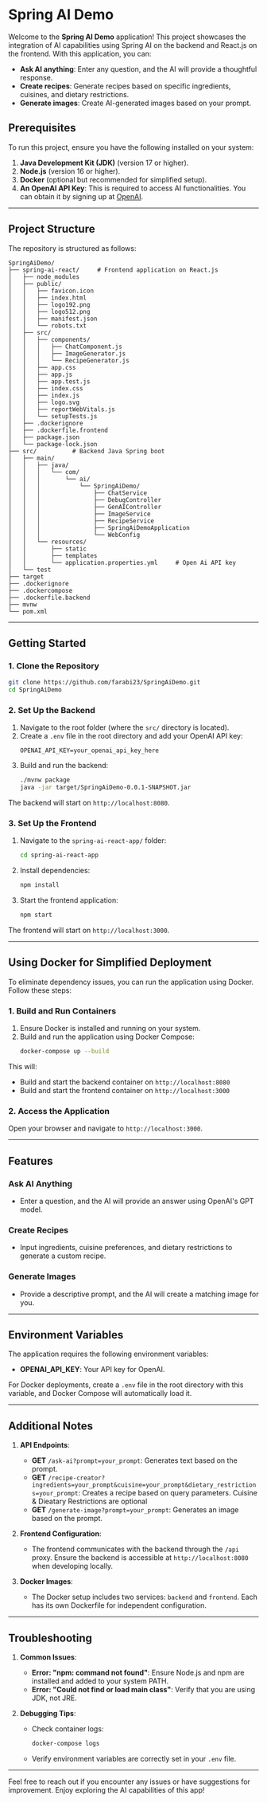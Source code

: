 # Spring AI Demo

Welcome to the **Spring AI Demo** application! This project showcases the integration of AI capabilities using Spring AI on the backend and React.js on the frontend. With this application, you can:

- **Ask AI anything**: Enter any question, and the AI will provide a thoughtful response.
- **Create recipes**: Generate recipes based on specific ingredients, cuisines, and dietary restrictions.
- **Generate images**: Create AI-generated images based on your prompt.

## Prerequisites

To run this project, ensure you have the following installed on your system:

1. **Java Development Kit (JDK)** (version 17 or higher).
2. **Node.js** (version 16 or higher).
3. **Docker** (optional but recommended for simplified setup).
4. **An OpenAI API Key**: This is required to access AI functionalities. You can obtain it by signing up at [OpenAI](https://platform.openai.com/signup/).

---

## Project Structure

The repository is structured as follows:

```
SpringAiDemo/
├── spring-ai-react/     # Frontend application on React.js
│   ├── node_modules
│   ├── public/
│   │   ├── favicon.icon
│   │   ├── index.html
│   │   ├── logo192.png
│   │   ├── logo512.png
│   │   ├── manifest.json
│   │   └── robots.txt
│   ├── src/
│   │   ├── components/
│   │   │   ├── ChatComponent.js
│   │   │   ├── ImageGenerator.js
│   │   │   └── RecipeGenerator.js
│   │   ├── app.css
│   │   ├── app.js
│   │   ├── app.test.js
│   │   ├── index.css
│   │   ├── index.js
│   │   ├── logo.svg
│   │   ├── reportWebVitals.js
│   │   └── setupTests.js
│   ├── .dockerignore
│   ├── .dockerfile.frontend
│   ├── package.json
│   └── package-lock.json
├── src/          # Backend Java Spring boot
│   ├── main/
│   │   ├── java/
│   │   │   └── com/
│   │   │       └── ai/
│   │   │           └── SpringAiDemo/
│   │   │               ├── ChatService
│   │   │               ├── DebugController
│   │   │               ├── GenAIController
│   │   │               ├── ImageService
│   │   │               ├── RecipeService
│   │   │               ├── SpringAiDemoApplication
│   │   │               └── WebConfig
│   │   └── resources/
│   │       ├── static
│   │       ├── templates
│   │       └── application.properties.yml     # Open Ai API key
│   └── test
├── target
├── .dockerignore
├── .dockercompose
├── .dockerfile.backend
├── mvnw
└── pom.xml
```

---

## Getting Started

### 1. Clone the Repository

```bash
git clone https://github.com/farabi23/SpringAiDemo.git
cd SpringAiDemo
```

### 2. Set Up the Backend

1. Navigate to the root folder (where the `src/` directory is located).
2. Create a `.env` file in the root directory and add your OpenAI API key:
   ```env
   OPENAI_API_KEY=your_openai_api_key_here
   ```
3. Build and run the backend:
   ```bash
   ./mvnw package
   java -jar target/SpringAiDemo-0.0.1-SNAPSHOT.jar
   ```

The backend will start on `http://localhost:8080`.

### 3. Set Up the Frontend

1. Navigate to the `spring-ai-react-app/` folder:
   ```bash
   cd spring-ai-react-app
   ```
2. Install dependencies:
   ```bash
   npm install
   ```
3. Start the frontend application:
   ```bash
   npm start
   ```

The frontend will start on `http://localhost:3000`.

---

## Using Docker for Simplified Deployment

To eliminate dependency issues, you can run the application using Docker. Follow these steps:

### 1. Build and Run Containers

1. Ensure Docker is installed and running on your system.
2. Build and run the application using Docker Compose:
   ```bash
   docker-compose up --build
   ```

This will:
- Build and start the backend container on `http://localhost:8080`
- Build and start the frontend container on `http://localhost:3000`

### 2. Access the Application

Open your browser and navigate to `http://localhost:3000`.

---

## Features

### **Ask AI Anything**
- Enter a question, and the AI will provide an answer using OpenAI's GPT model.

### **Create Recipes**
- Input ingredients, cuisine preferences, and dietary restrictions to generate a custom recipe.

### **Generate Images**
- Provide a descriptive prompt, and the AI will create a matching image for you.

---

## Environment Variables

The application requires the following environment variables:

- **OPENAI_API_KEY**: Your API key for OpenAI.

For Docker deployments, create a `.env` file in the root directory with this variable, and Docker Compose will automatically load it.

---

## Additional Notes

1. **API Endpoints**:
   - **GET** `/ask-ai?prompt=your_prompt`: Generates text based on the prompt.
   - **GET** `/recipe-creator?ingredients=your_prompt&cuisine=your_prompt&dietary_restrictions=your_prompt`: Creates a recipe based on query parameters. Cuisine & Dieatary Restrictions are optional
   - **GET** `/generate-image?prompt=your_prompt`: Generates an image based on the prompt.

2. **Frontend Configuration**:
   - The frontend communicates with the backend through the `/api` proxy. Ensure the backend is accessible at `http://localhost:8080` when developing locally.

3. **Docker Images**:
   - The Docker setup includes two services: `backend` and `frontend`. Each has its own Dockerfile for independent configuration.

---

## Troubleshooting

1. **Common Issues**:
   - **Error: "npm: command not found"**:
     Ensure Node.js and npm are installed and added to your system PATH.
   - **Error: "Could not find or load main class"**:
     Verify that you are using JDK, not JRE.

2. **Debugging Tips**:
   - Check container logs:
     ```bash
     docker-compose logs
     ```
   - Verify environment variables are correctly set in your `.env` file.

---

Feel free to reach out if you encounter any issues or have suggestions for improvement. Enjoy exploring the AI capabilities of this app!

